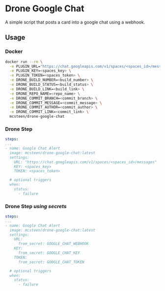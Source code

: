 # Drone Google Chat

A simple script that posts a card into a google chat using a webhook.

## Usage

### Docker

```bash
docker run --rm \
  -e PLUGIN_URL="https://chat.googleapis.com/v1/spaces/<spaces_id>/messages" \
  -e PLUGIN_KEY=<spaces_key> \
  -e PLUGIN_TOKEN=<spaces_token> \
  -e DRONE_BUILD_NUMBER=<build_number> \
  -e DRONE_BUILD_STATUS=<build_status> \
  -e DRONE_BUILD_LINK=<build_link> \
  -e DRONE_REPO_NAME=<repo_name> \
  -e DRONE_COMMIT_BRANCH=<commit_branch> \
  -e DRONE_COMMIT_MESSAGE=<commit_message> \
  -e DRONE_COMMIT_AUTHOR=<commit_author> \
  -e DRONE_COMMIT_LINK=<commit_link> \
  mcsteen/drone-google-chat
```

### Drone Step

```yaml
steps:
...
- name: Google Chat Alert
  image: mcsteen/drone-google-chat:latest
  settings:
    URL: "https://chat.googleapis.com/v1/spaces/<spaces_id>/messages"
    KEY: <spaces_key>
    TOKEN: <spaces_token>

  # optional triggers
  when:
    status:
      - failure
```

### Drone Step *using secrets*

```yaml
steps:
...
- name: Google Chat Alert
  image: mcsteen/drone-google-chat:latest
  settings:
    URL:
      from_secret: GOOGLE_CHAT_WEBHOOK
    KEY: 
      from_secret: GOOGLE_CHAT_KEY
    TOKEN:
      from_secret: GOOGLE_CHAT_TOKEN

  # optional triggers
  when:
    status:
      - failure
```
